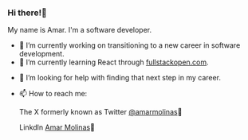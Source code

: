 ### Hi there!👋

<!--
**aemolinas/aemolinas** is a ✨ _special_ ✨ repository because its `README.md` (this file) appears on your GitHub profile.

Here are some ideas to get you started:-->

My name is Amar. I'm a software developer.
- 🔭 I’m currently working on transitioning to a new career in software development.
- 🌱 I’m currently learning React through [fullstackopen.com](https://fullstackopen.com).
<!-- - 👯 I’m looking to collaborate on ... -->
- 🤔 I’m looking for help with finding that next step in my career.
<!-- - 💬 Ask me about ... -->
- 📫 How to reach me:
        <p>The X formerly known as T<span sytles="color:black">w</span>itter <a href="https://twitter.com/amarmolinas">@amarmolinas</a>🐣</p>
        <p>LinkdIn <a href="https://www.linkedin.com/in/amar-molinas"> Amar Molinas</a>🔗</p>
<!-- - 😄 Pronouns: he/him/his-->
<!-- - ⚡ Fun fact: I love to dabble in studying languages, and have tried 
-->
